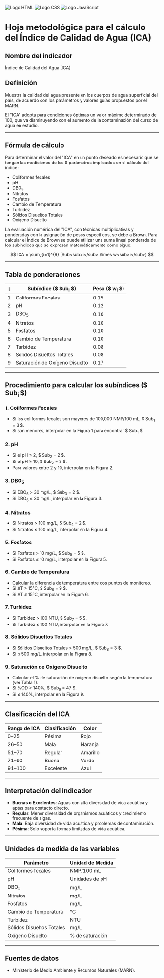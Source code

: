 ![Logo HTML](https://upload.wikimedia.org/wikipedia/commons/6/61/HTML5_logo_and_wordmark.svg)
![Logo CSS](https://upload.wikimedia.org/wikipedia/commons/d/d5/CSS3_logo_and_wordmark.svg)
![Logo JavaScript](https://upload.wikimedia.org/wikipedia/commons/9/99/Unofficial_JavaScript_logo_2.svg)



# Hoja metodológica para el cálculo del Índice de Calidad de Agua (ICA)

## Nombre del indicador

Índice de Calidad del Agua (ICA)

## Definición

Muestra la calidad del agua presente en los cuerpos de agua superficial del país, de acuerdo con los parámetros y valores guías propuestos por el MARN.

El "ICA" adopta para condiciones óptimas un valor máximo determinado de 100, que va disminuyendo con el aumento de la contaminación del curso de agua en estudio.

---

## Fórmula de cálculo

Para determinar el valor del "ICA" en un punto deseado es necesario que se tengan las mediciones de los 9 parámetros implicados en el cálculo del índice:

- Coliformes fecales
- pH
- DBO<sub>5</sub>
- Nitratos
- Fosfatos
- Cambio de Temperatura
- Turbidez
- Sólidos Disueltos Totales
- Oxígeno Disuelto

La evaluación numérica del "ICA", con técnicas multiplicativas y ponderadas con la asignación de pesos específicos, se debe a Brown. Para calcular el Índice de Brown se puede utilizar una suma lineal ponderada de los subíndices que se expresan matemáticamente como sigue:

$$
ICA = \sum_{i=1}^{9} (Sub<sub>i</sub> \times w<sub>i</sub>)
$$

---

## Tabla de ponderaciones

| i  | Subíndice ($ Sub<sub>i</sub> $)          | Peso ($ w<sub>i</sub> $) |
|----|--------------------------------|----------------|
| 1  | Coliformes Fecales            | 0.15           |
| 2  | pH                             | 0.12           |
| 3  | DBO<sub>5</sub>                           | 0.10           |
| 4  | Nitratos                       | 0.10           |
| 5  | Fosfatos                       | 0.10           |
| 6  | Cambio de Temperatura          | 0.10           |
| 7  | Turbidez                       | 0.08           |
| 8  | Sólidos Disueltos Totales      | 0.08           |
| 9  | Saturación de Oxígeno Disuelto | 0.17           |

---

## Procedimiento para calcular los subíndices ($ Sub<sub>i</sub> $)

### 1. **Coliformes Fecales**
- Si los coliformes fecales son mayores de 100,000 NMP/100 mL, $ Sub<sub>1</sub> = 3 $.
- Si son menores, interpolar en la Figura 1 para encontrar $ Sub<sub>1</sub> $.

### 2. **pH**
- Si el pH ≤ 2, $ Sub<sub>2</sub> = 2 $.
- Si el pH ≥ 10, $ Sub<sub>2</sub> = 3 $.
- Para valores entre 2 y 10, interpolar en la Figura 2.

### 3. **DBO<sub>5</sub>**
- Si DBO<sub>5</sub> > 30 mg/L, $ Sub<sub>3</sub> = 2 $.
- Si DBO<sub>5</sub> ≤ 30 mg/L, interpolar en la Figura 3.

### 4. **Nitratos**
- Si Nitratos > 100 mg/L, $ Sub<sub>4</sub> = 2 $.
- Si Nitratos ≤ 100 mg/L, interpolar en la Figura 4.

### 5. **Fosfatos**
- Si Fosfatos > 10 mg/L, $ Sub<sub>5</sub> = 5 $.
- Si Fosfatos ≤ 10 mg/L, interpolar en la Figura 5.

### 6. **Cambio de Temperatura**
- Calcular la diferencia de temperatura entre dos puntos de monitoreo.
- Si ΔT > 15°C, $ Sub<sub>6</sub> = 9 $.
- Si ΔT ≤ 15°C, interpolar en la Figura 6.

### 7. **Turbidez**
- Si Turbidez > 100 NTU, $ Sub<sub>7</sub> = 5 $.
- Si Turbidez ≤ 100 NTU, interpolar en la Figura 7.

### 8. **Sólidos Disueltos Totales**
- Si Sólidos Disueltos Totales > 500 mg/L, $ Sub<sub>8</sub> = 3 $.
- Si ≤ 500 mg/L, interpolar en la Figura 8.

### 9. **Saturación de Oxígeno Disuelto**
- Calcular el % de saturación de oxígeno disuelto según la temperatura (ver Tabla 1).
- Si %OD > 140%, $ Sub<sub>9</sub> = 47 $.
- Si ≤ 140%, interpolar en la Figura 9.

---

## Clasificación del ICA

| Rango de ICA | Clasificación | Color   |
|--------------|---------------|---------|
| 0–25         | Pésima        | Rojo    |
| 26–50        | Mala          | Naranja |
| 51–70        | Regular       | Amarillo|
| 71–90        | Buena         | Verde   |
| 91–100       | Excelente     | Azul    |

---

## Interpretación del indicador

- **Buenas o Excelentes**: Aguas con alta diversidad de vida acuática y aptas para contacto directo.
- **Regular**: Menor diversidad de organismos acuáticos y crecimiento frecuente de algas.
- **Mala**: Baja diversidad de vida acuática y problemas de contaminación.
- **Pésima**: Solo soporta formas limitadas de vida acuática.

---

## Unidades de medida de las variables

| Parámetro                  | Unidad de Medida       |
|----------------------------|------------------------|
| Coliformes fecales         | NMP/100 mL            |
| pH                         | Unidades de pH        |
| DBO<sub>5</sub>                       | mg/L                  |
| Nitratos                   | mg/L                  |
| Fosfatos                   | mg/L                  |
| Cambio de Temperatura      | °C                    |
| Turbidez                   | NTU                   |
| Sólidos Disueltos Totales  | mg/L                  |
| Oxígeno Disuelto           | % de saturación       |

---

## Fuentes de datos

- Ministerio de Medio Ambiente y Recursos Naturales (MARN).
